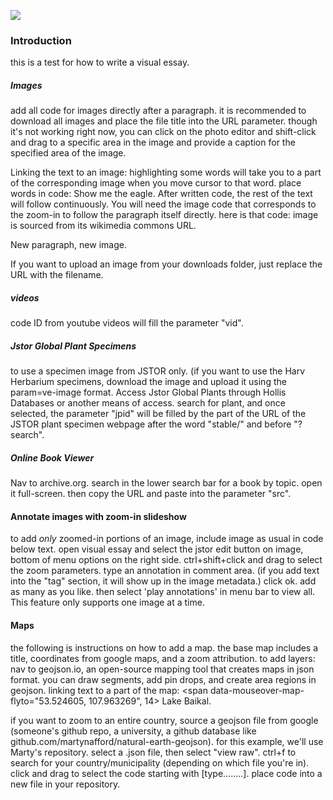 <a href="https://www.juncture-digital.org"><img src="https://juncture-digital.github.io/juncture/static/images/ve-button.png"></a>

<param ve-config 
       title="Tracing the Tamarack"
       source-image="https://upload.wikimedia.org/wikipedia/commons/b/bf/Timber_between_Larch_Mountain_and_Mount_Hood_%284587520152%29.jpg"
       banner="https://upload.wikimedia.org/wikipedia/commons/b/bf/Timber_between_Larch_Mountain_and_Mount_Hood_%284587520152%29.jpg"
       author="Hannah Hardenbergh"
       layout="vertical">

### Introduction
this is a test for how to write a visual essay. 

##### Images
add all code for images directly after a paragraph. it is recommended to download all images and place the file title into the URL parameter. though it's not working right now, you can click on the photo editor and shift-click and drag to a specific area in the image and provide a caption for the specified area of the image. 
<param ve-image
       label="first image"
       description="Photograph"
       license="public domain"
       url="https://upload.wikimedia.org/wikipedia/commons/b/bf/Vihorlat_%28v_zime%29_046.jpg">

Linking the text to an image: 
highlighting some words will take you to a part of the corresponding image when you move cursor to that word. place words in code: 
<span data-mouseover-image-zoomto="147,105,340,232">
       Show me the eagle. 
       </span>
After written code, the rest of the text will follow continuously. You will need the image code that corresponds to the zoom-in to follow the paragraph itself directly. here is that code: image is sourced from its wikimedia commons URL.
<param ve-image 
       label="*Shaman drum." 
       description="Photograph" 
       license="public domain" 
       url="https://upload.wikimedia.org/wikipedia/commons/7/78/Weeping_larch.jpg">

New paragraph, new image.
<param ve-image 
       label="*Hamatsa Emerging From The Woods*, 1914. Photo by E.S. Curtis." 
       description="Photograph" 
       license="public domain" 
       url="https://upload.wikimedia.org/wikipedia/commons/5/52/Hamatsa_shaman.jpg" region="468,765,612,418">

If you want to upload an image from your downloads folder, just replace the URL with the filename.
<param ve-image 
       label="James Ward Sketch of Larch Tree, 1859" 
       description="Photograph" 
       license="public domain"
       url="16-07-06-Rathaus_Graz_Turmblick-RR2_0275.jpg">

##### videos
code ID from youtube videos will fill the parameter "vid".
<param ve-video 
       vid="aSprX-NIr14" >

##### Jstor Global Plant Specimens
to use a specimen image from JSTOR only. (if you want to use the Harv Herbarium specimens, download the image and upload it using the param=ve-image format. Access Jstor Global Plants through Hollis Databases or another means of access. search for plant, and once selected, the parameter "jpid" will be filled by the part of the URL of the JSTOR plant specimen webpage after the word "stable/" and before "?search".
<param ve-plant-specimen 
       jpid="10.5555/al.ap.specimen.p00662193">

##### Online Book Viewer
Nav to archive.org. search in the lower search bar for a book by topic. open it full-screen. then copy the URL and paste into the parameter "src".
<param ve-iframe 
       src="https://archive.org/details/northamericansyl03mich/page/n5/mode/2up?view=theater">

<param ve-entity 
       eid="Q155" 
       title="Brazil">
<param ve-entity 
       eid="Q267376" 
       title="World Tree">
<param ve-entity 
       eid="Q210377" 
       title="gauchos">
<param ve-entity 
       eid="Q46429" 
       title=“Guaraní people”>
<param ve-entity 
       eid="Q84263196" 
       title=“COVID-19 pandemic”>

#### Annotate images with zoom-in slideshow

to add *only* zoomed-in portions of an image, include image as usual in code below text. open visual essay and select the jstor edit button on image, bottom of menu options on the right side. ctrl+shift+click and drag to select the zoom parameters. type an annotation in comment area. (if you add text into the "tag" section, it will show up in the image metadata.) click ok. add as many as you like. then select 'play annotations' in menu bar to view all. This feature only supports one image at a time.
<param ve-image 
       description="Photograph" 
       license="public domain"
       url="16-07-06-Rathaus_Graz_Turmblick-RR2_0275.jpg"
       >

#### Maps
the following is instructions on how to add a map. the base map includes a title, coordinates from google maps, and a zoom attribution. to add layers: nav to geojson.io, an open-source mapping tool that creates maps in json format. you can draw segments, add pin drops, and create area regions in geojson. 
linking text to a part of the map:
<span data-mouseover-map-flyto="53.524605, 107.963269",
       14>
       Lake Baikal. 
       </span>
<param ve-map
       title="Larches Native to Siberia"
       center="53.524605, 107.963269"
       zoom="2"
       >
<param ve-map-layer 
       geojson 
       url="https://raw.githubusercontent.com/hehardenbergh/dh_test/main/Sargent-in-Siberia.json"
       >
       
if you want to zoom to an entire country, source a geojson file from google (someone's github repo, a university, a github database like github.com/martynafford/natural-earth-geojson). for this example, we'll use Marty's repository. select a .json file, then select "view raw". ctrl+f to search for your country/municipality (depending on which file you're in). click and drag to select the code starting with [type........]. place code into a new file in your repository. 
<param ve-map
       title="Trans-Siberian Railroad"
       center="53.524605, 107.963269"
       zoom="3"
       >
<param ve-map-layer
       geojson
       url="https://gist.githubusercontent.com/HeikkiVesanto/dc867a87e81f02ce31a8/raw/f2d9194fe55cfc6111f9e5f9974e90f53326d9d7/TransSiberianSimplified.geojson"
       >


